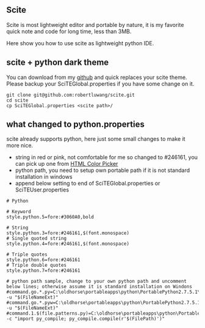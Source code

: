 ## Scite
Scite is most lightweight editor and portable by nature, it is my favorite quick note and code for long time, less than 3MB.

Here show you how to use scite as lightweight python IDE.

## scite + python dark theme
You can download from my [github](https://github.com/robertluwang/scite) and quick replaces your scite theme. Please backup your SciTEGlobal.properties if you have some change on it.

```
git clone git@github.com:robertluwang/scite.git
cd scite
cp SciTEGlobal.properties <scite path>/
```

## what changed to python.properties
scite already supports python, here just some small changes to make it more nice.
- string in red or pink, not comfortable for me so changed to #246161, you can pick up one from [HTML Color Picker](http://www.rapidtables.com/web/color/color-picker.htm)
- python path, you need to setup own portable path if it is not standard installation in windows
- append below setting to end of SciTEGlobal.properties or SciTEUser.properties

```
# Python

# Keyword
style.python.5=fore:#3060A0,bold

# String
style.python.3=fore:#246161,$(font.monospace)
# Single quoted string
style.python.4=fore:#246161,$(font.monospace)

# Triple quotes
style.python.6=fore:#246161
# Triple double quotes
style.python.7=fore:#246161

# python path sample, change to your own python path and uncomment below lines; otherwise assume it is standard installation on Windons
#command.go.*.py=C:\oldhorse\portableapps\python\PortablePython2.7.5.1\App\pythonw -u "$(FileNameExt)"
#command.go.*.pyw=C:\oldhorse\portableapps\python\PortablePython2.7.5.1\App\pythonw -u "$(FileNameExt)"
#command.1.$(file.patterns.py)=C:\oldhorse\portableapps\python\PortablePython2.7.5.1\App\python -c "import py_compile; py_compile.compile(r'$(FilePath)')"

```
